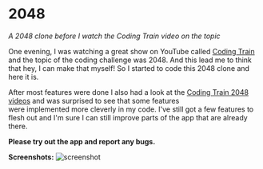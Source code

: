 # 2048
_A 2048 clone before I watch the Coding Train video on the topic_

One evening, I was watching a great show on YouTube called [Coding Train](https://www.youtube.com/user/shiffman) 
and the topic of the coding challenge was 2048. And this lead me to think that hey, I can make that myself! So 
I started to code this 2048 clone and here it is. 

After most features were done I also had a look at the [Coding Train 2048 videos](https://www.youtube.com/watch?v=JSn-DJU8qf0) and was surprised to see that some features \
were implemented more cleverly in my code. I've still got a few features to flesh out and I'm sure I can still improve
parts of the app that are already there.

**Please try out the app and report any bugs.**

**Screenshots:** 
![screenshot](https://github.com/adriantache/2048/blob/master/screenshot.gif)
